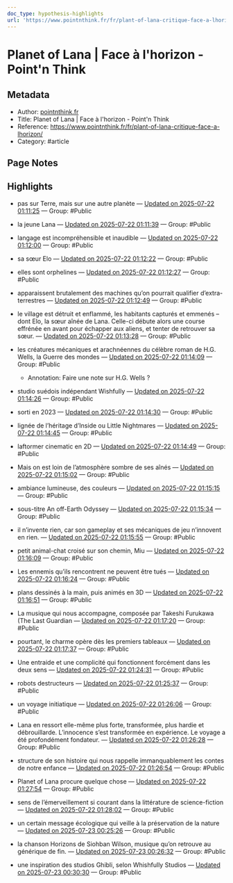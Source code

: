 ```yaml
---
doc_type: hypothesis-highlights
url: 'https://www.pointnthink.fr/fr/plant-of-lana-critique-face-a-lhorizon/'
---
```


# Planet of Lana | Face à l'horizon - Point'n Think

## Metadata
- Author: [pointnthink.fr]()
- Title: Planet of Lana | Face à l'horizon - Point'n Think
- Reference: https://www.pointnthink.fr/fr/plant-of-lana-critique-face-a-lhorizon/
- Category: #article

## Page Notes
## Highlights
- pas sur Terre, mais sur une autre planète — [Updated on 2025-07-22 01:11:25](https://hyp.is/BlCWyGaIEfCDytMqkTjVSA/www.pointnthink.fr/fr/plant-of-lana-critique-face-a-lhorizon/) — Group: #Public

- la jeune Lana — [Updated on 2025-07-22 01:11:39](https://hyp.is/DpMGImaIEfCvUgtkEn6y1Q/www.pointnthink.fr/fr/plant-of-lana-critique-face-a-lhorizon/) — Group: #Public

- langage est incompréhensible et inaudible — [Updated on 2025-07-22 01:12:00](https://hyp.is/G2MVhmaIEfCFUTON8NM4RQ/www.pointnthink.fr/fr/plant-of-lana-critique-face-a-lhorizon/) — Group: #Public

- sa sœur Elo — [Updated on 2025-07-22 01:12:22](https://hyp.is/KI4uvGaIEfCOVG__kfY7qw/www.pointnthink.fr/fr/plant-of-lana-critique-face-a-lhorizon/) — Group: #Public

- elles sont orphelines — [Updated on 2025-07-22 01:12:27](https://hyp.is/KvhhQGaIEfCJLKtgTAFXOA/www.pointnthink.fr/fr/plant-of-lana-critique-face-a-lhorizon/) — Group: #Public

- apparaissent brutalement des machines qu’on pourrait qualifier d’extra-terrestres — [Updated on 2025-07-22 01:12:49](https://hyp.is/OGcWHmaIEfCQUY_P4UnD_w/www.pointnthink.fr/fr/plant-of-lana-critique-face-a-lhorizon/) — Group: #Public

- le village est détruit et enflammé, les habitants capturés et emmenés – dont Elo, la sœur aînée de Lana. Celle-ci débute alors une course effrénée en avant pour échapper aux aliens, et tenter de retrouver sa sœur. — [Updated on 2025-07-22 01:13:28](https://hyp.is/T8S5umaIEfCuLdulzki9iw/www.pointnthink.fr/fr/plant-of-lana-critique-face-a-lhorizon/) — Group: #Public

- les créatures mécaniques et arachnéennes du célèbre roman de H.G. Wells, la Guerre des mondes — [Updated on 2025-07-22 01:14:09](https://hyp.is/QjTfZGaIEfCO6P__Qm_Xmg/www.pointnthink.fr/fr/plant-of-lana-critique-face-a-lhorizon/) — Group: #Public
    - Annotation: Faire une note sur H.G. Wells ?
- studio suédois indépendant Wishfully — [Updated on 2025-07-22 01:14:26](https://hyp.is/cin4MGaIEfCJLlOZRaYiYw/www.pointnthink.fr/fr/plant-of-lana-critique-face-a-lhorizon/) — Group: #Public

- sorti en 2023 — [Updated on 2025-07-22 01:14:30](https://hyp.is/dKPWsmaIEfCXj__whb-8JA/www.pointnthink.fr/fr/plant-of-lana-critique-face-a-lhorizon/) — Group: #Public

- lignée de l’héritage d’Inside ou Little Nightmares — [Updated on 2025-07-22 01:14:45](https://hyp.is/fVjyamaIEfCkCGOM1HN17Q/www.pointnthink.fr/fr/plant-of-lana-critique-face-a-lhorizon/) — Group: #Public

- laftormer cinematic en 2D — [Updated on 2025-07-22 01:14:49](https://hyp.is/f_eRcGaIEfCbVtfMupMzsQ/www.pointnthink.fr/fr/plant-of-lana-critique-face-a-lhorizon/) — Group: #Public

- Mais on est loin de l’atmosphère sombre de ses aînés — [Updated on 2025-07-22 01:15:02](https://hyp.is/h6fXBGaIEfC6bHt5KfR00g/www.pointnthink.fr/fr/plant-of-lana-critique-face-a-lhorizon/) — Group: #Public

- ambiance lumineuse, des couleurs — [Updated on 2025-07-22 01:15:15](https://hyp.is/j6Xh-GaIEfCkQx_v8o3VQA/www.pointnthink.fr/fr/plant-of-lana-critique-face-a-lhorizon/) — Group: #Public

- sous-titre An off-Earth Odyssey — [Updated on 2025-07-22 01:15:34](https://hyp.is/mrIS2GaIEfC8WEPwrV8SNg/www.pointnthink.fr/fr/plant-of-lana-critique-face-a-lhorizon/) — Group: #Public

- il n’invente rien, car son gameplay et ses mécaniques de jeu n’innovent en rien. — [Updated on 2025-07-22 01:15:55](https://hyp.is/pws1WmaIEfCvj0tv1lT_3A/www.pointnthink.fr/fr/plant-of-lana-critique-face-a-lhorizon/) — Group: #Public

- petit animal-chat croisé sur son chemin, Miu — [Updated on 2025-07-22 01:16:09](https://hyp.is/r4F8YmaIEfClaEeXy5nCVw/www.pointnthink.fr/fr/plant-of-lana-critique-face-a-lhorizon/) — Group: #Public

- Les ennemis qu’ils rencontrent ne peuvent être tués — [Updated on 2025-07-22 01:16:24](https://hyp.is/uIzF3GaIEfC7Isd65Ii5KA/www.pointnthink.fr/fr/plant-of-lana-critique-face-a-lhorizon/) — Group: #Public

- plans dessinés à la main, puis animés en 3D — [Updated on 2025-07-22 01:16:51](https://hyp.is/yI0WnmaIEfCE3RPTd1xd0A/www.pointnthink.fr/fr/plant-of-lana-critique-face-a-lhorizon/) — Group: #Public

- La musique qui nous accompagne, composée par Takeshi Furukawa (The Last Guardian — [Updated on 2025-07-22 01:17:20](https://hyp.is/2i44kmaIEfC29yMeqLN45Q/www.pointnthink.fr/fr/plant-of-lana-critique-face-a-lhorizon/) — Group: #Public

- pourtant, le charme opère dès les premiers tableaux — [Updated on 2025-07-22 01:17:37](https://hyp.is/49b-OGaIEfCNR8vxaVWKeA/www.pointnthink.fr/fr/plant-of-lana-critique-face-a-lhorizon/) — Group: #Public

- Une entraide et une complicité qui fonctionnent forcément dans les deux sens — [Updated on 2025-07-22 01:24:31](https://hyp.is/2ukpEmaJEfCvpR8iDXVVvA/www.pointnthink.fr/fr/plant-of-lana-critique-face-a-lhorizon/) — Group: #Public

- robots destructeurs — [Updated on 2025-07-22 01:25:37](https://hyp.is/AeGB9GaKEfCFVd94Pu9H-A/www.pointnthink.fr/fr/plant-of-lana-critique-face-a-lhorizon/) — Group: #Public

- un voyage initiatique — [Updated on 2025-07-22 01:26:06](https://hyp.is/E3tLFmaKEfC7OGuXk4jGPw/www.pointnthink.fr/fr/plant-of-lana-critique-face-a-lhorizon/) — Group: #Public

- Lana en ressort elle-même plus forte, transformée, plus hardie et débrouillarde. L’innocence s’est transformée en expérience. Le voyage a été profondément fondateur. — [Updated on 2025-07-22 01:26:28](https://hyp.is/IJqSPmaKEfCUjUtzzqZsGw/www.pointnthink.fr/fr/plant-of-lana-critique-face-a-lhorizon/) — Group: #Public

- structure de son histoire qui nous rappelle immanquablement les contes de notre enfance — [Updated on 2025-07-22 01:26:54](https://hyp.is/MB6SqmaKEfCsFXuUVVhlvA/www.pointnthink.fr/fr/plant-of-lana-critique-face-a-lhorizon/) — Group: #Public

- Planet of Lana procure quelque chose — [Updated on 2025-07-22 01:27:54](https://hyp.is/U8liNGaKEfCNxGvhqcvZqA/www.pointnthink.fr/fr/plant-of-lana-critique-face-a-lhorizon/) — Group: #Public

- sens de l’émerveillement si courant dans la littérature de science-fiction — [Updated on 2025-07-22 01:28:02](https://hyp.is/WID_7maKEfCjb3c9s-Gmfw/www.pointnthink.fr/fr/plant-of-lana-critique-face-a-lhorizon/) — Group: #Public

- un certain message écologique qui veille à la préservation de la nature — [Updated on 2025-07-23 00:25:26](https://hyp.is/xE0LOmdKEfCYrJOoxRmNqA/www.pointnthink.fr/fr/plant-of-lana-critique-face-a-lhorizon/) — Group: #Public

- la chanson Horizons de Siohban Wilson, musique qu’on retrouve au générique de fin. — [Updated on 2025-07-23 00:26:32](https://hyp.is/67KxcGdKEfC1ocu3OnkfSw/www.pointnthink.fr/fr/plant-of-lana-critique-face-a-lhorizon/) — Group: #Public

- une inspiration des studios Ghibli, selon Whishfully Studios — [Updated on 2025-07-23 00:30:30](https://hyp.is/eTNCCGdLEfCiD98rj8JBIA/www.pointnthink.fr/fr/plant-of-lana-critique-face-a-lhorizon/) — Group: #Public




